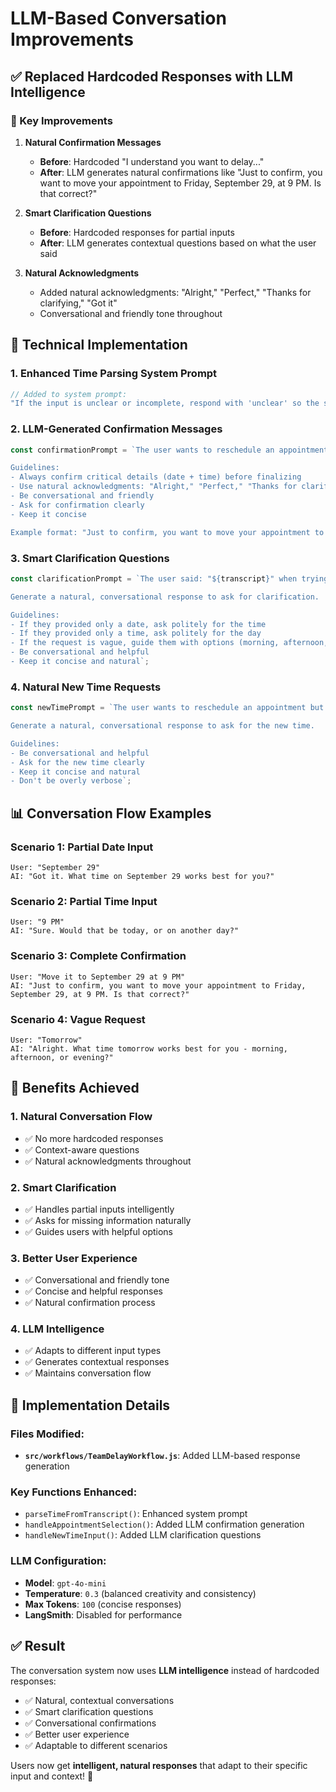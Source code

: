 # LLM-Based Conversation Improvements

## ✅ **Replaced Hardcoded Responses with LLM Intelligence**

### **🎯 Key Improvements**

1. **Natural Confirmation Messages**
   - **Before**: Hardcoded "I understand you want to delay..."
   - **After**: LLM generates natural confirmations like "Just to confirm, you want to move your appointment to Friday, September 29, at 9 PM. Is that correct?"

2. **Smart Clarification Questions**
   - **Before**: Hardcoded responses for partial inputs
   - **After**: LLM generates contextual questions based on what the user said

3. **Natural Acknowledgments**
   - Added natural acknowledgments: "Alright," "Perfect," "Thanks for clarifying," "Got it"
   - Conversational and friendly tone throughout

## 🔧 **Technical Implementation**

### **1. Enhanced Time Parsing System Prompt**
```javascript
// Added to system prompt:
"If the input is unclear or incomplete, respond with 'unclear' so the system can ask for clarification."
```

### **2. LLM-Generated Confirmation Messages**
```javascript
const confirmationPrompt = `The user wants to reschedule an appointment. Generate a natural confirmation message.

Guidelines:
- Always confirm critical details (date + time) before finalizing
- Use natural acknowledgments: "Alright," "Perfect," "Thanks for clarifying," "Got it"
- Be conversational and friendly
- Ask for confirmation clearly
- Keep it concise

Example format: "Just to confirm, you want to move your appointment to [day, date, time]. Is that correct?"`;
```

### **3. Smart Clarification Questions**
```javascript
const clarificationPrompt = `The user said: "${transcript}" when trying to reschedule an appointment.

Generate a natural, conversational response to ask for clarification.

Guidelines:
- If they provided only a date, ask politely for the time
- If they provided only a time, ask politely for the day  
- If the request is vague, guide them with options (morning, afternoon, evening)
- Be conversational and helpful
- Keep it concise and natural`;
```

### **4. Natural New Time Requests**
```javascript
const newTimePrompt = `The user wants to reschedule an appointment but the time they provided was unclear.

Generate a natural, conversational response to ask for the new time.

Guidelines:
- Be conversational and helpful
- Ask for the new time clearly
- Keep it concise and natural
- Don't be overly verbose`;
```

## 📊 **Conversation Flow Examples**

### **Scenario 1: Partial Date Input**
```
User: "September 29"
AI: "Got it. What time on September 29 works best for you?"
```

### **Scenario 2: Partial Time Input**
```
User: "9 PM"
AI: "Sure. Would that be today, or on another day?"
```

### **Scenario 3: Complete Confirmation**
```
User: "Move it to September 29 at 9 PM"
AI: "Just to confirm, you want to move your appointment to Friday, September 29, at 9 PM. Is that correct?"
```

### **Scenario 4: Vague Request**
```
User: "Tomorrow"
AI: "Alright. What time tomorrow works best for you - morning, afternoon, or evening?"
```

## 🎯 **Benefits Achieved**

### **1. Natural Conversation Flow**
- ✅ No more hardcoded responses
- ✅ Context-aware questions
- ✅ Natural acknowledgments throughout

### **2. Smart Clarification**
- ✅ Handles partial inputs intelligently
- ✅ Asks for missing information naturally
- ✅ Guides users with helpful options

### **3. Better User Experience**
- ✅ Conversational and friendly tone
- ✅ Concise and helpful responses
- ✅ Natural confirmation process

### **4. LLM Intelligence**
- ✅ Adapts to different input types
- ✅ Generates contextual responses
- ✅ Maintains conversation flow

## 🔧 **Implementation Details**

### **Files Modified:**
- **`src/workflows/TeamDelayWorkflow.js`**: Added LLM-based response generation

### **Key Functions Enhanced:**
- `parseTimeFromTranscript()`: Enhanced system prompt
- `handleAppointmentSelection()`: Added LLM confirmation generation
- `handleNewTimeInput()`: Added LLM clarification questions

### **LLM Configuration:**
- **Model**: `gpt-4o-mini`
- **Temperature**: `0.3` (balanced creativity and consistency)
- **Max Tokens**: `100` (concise responses)
- **LangSmith**: Disabled for performance

## ✅ **Result**

The conversation system now uses **LLM intelligence** instead of hardcoded responses:
- ✅ Natural, contextual conversations
- ✅ Smart clarification questions
- ✅ Conversational confirmations
- ✅ Better user experience
- ✅ Adaptable to different scenarios

Users now get **intelligent, natural responses** that adapt to their specific input and context! 🎉

